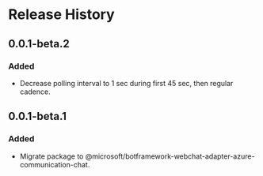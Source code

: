 # Release History

## 0.0.1-beta.2
### Added
- Decrease polling interval to 1 sec during first 45 sec, then regular cadence.

## 0.0.1-beta.1
### Added
- Migrate package to @microsoft/botframework-webchat-adapter-azure-communication-chat.